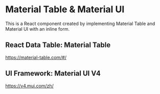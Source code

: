 # Material Table & Material UI
This is a React component created by implementing Material Table and Material UI with an inline form.

## React Data Table: Material Table
https://material-table.com/#/

## UI Framework: Material UI V4
https://v4.mui.com/zh/
